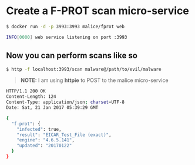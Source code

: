 # Create a F-PROT scan micro-service

```bash
$ docker run -d -p 3993:3993 malice/fprot web

INFO[0000] web service listening on port :3993
```

## Now you can perform scans like so

```bash
$ http -f localhost:3993/scan malware@/path/to/evil/malware
```

> **NOTE:** I am using **httpie** to POST to the malice micro-service

```bash
HTTP/1.1 200 OK
Content-Length: 124
Content-Type: application/json; charset=UTF-8
Date: Sat, 21 Jan 2017 05:39:29 GMT

{
  "f-prot": {
    "infected": true,
    "result": "EICAR_Test_File (exact)",
    "engine": "4.6.5.141",
    "updated": "20170122"
  }
}
```
